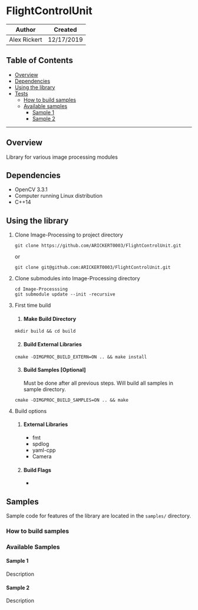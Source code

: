 # FlightControlUnit

| Author | Created | 
| ------ | ------- |
| Alex Rickert | 12/17/2019 |

## Table of Contents

  - [Overview](#overview)
  - [Dependencies](#dependencies)
  - [Using the library](#using-the-library)
  - [Tests](#tests)
    - [How to build samples](#how-to-build-tests)
    - [Available samples](#available-tests)
      - [Sample 1](#sample1)
      - [Sample 2](#sample2)

---

## Overview

Library for various image processing modules

## Dependencies

- OpenCV 3.3.1
- Computer running Linux distribution
- C++14

## Using the library

1. Clone Image-Processing to project directory
   
    `git clone https://github.com/ARICKERT0003/FlightControlUnit.git`

    or 

    `git clone git@github.com:ARICKERT0003/FlightControlUnit.git`

2. Clone submodules into Image-Processing directory
    
    ```
    cd Image-Processsing
    git submodule update --init -recursive
    ```

3. First time build
   
    1. #### Make Build Directory
      
      `mkdir build && cd build`

    2. #### Build External Libraries

      `cmake -DIMGPROC_BUILD_EXTERN=ON .. && make install`

    3. #### Build Samples [Optional]
    
       Must be done after all previous steps. Will build all samples in sample
       directory.

      `cmake -DIMGPROC_BUILD_SAMPLES=ON .. && make`

4. Build options

    1. #### External Libraries
         
         * fmt
         * spdlog
         * yaml-cpp
         * Camera

    2. #### Build Flags  
        
         * 
      
## Samples

Sample code for features of the library are located in the `samples/` directory.

### How to build samples

### Available Samples

#### Sample 1

Description

#### Sample 2

Description

